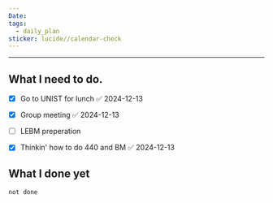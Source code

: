 ```yaml
---
Date: 
tags:
  - daily_plan
sticker: lucide//calendar-check
---
```

---
## What I need to do.

- [x] Go to UNIST for lunch ✅ 2024-12-13
- [x] Group meeting ✅ 2024-12-13
- [ ] LEBM preperation
- [x] Thinkin' how to do 440 and BM ✅ 2024-12-13



## What I done yet
```tasks
not done
```

